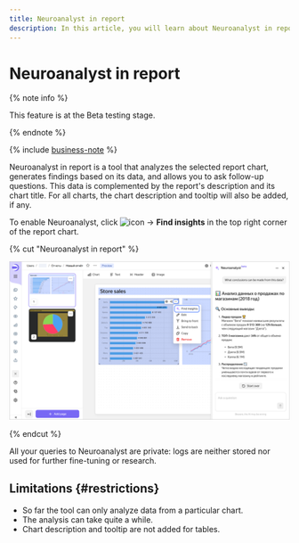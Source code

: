 ```yaml
---
title: Neuroanalyst in report
description: In this article, you will learn about Neuroanalyst in report and how to use it.
---
```


# Neuroanalyst in report

{% note info %}

This feature is at the Beta testing stage.

{% endnote %}


{% include [business-note](../../_includes/datalens/datalens-functionality-available-business-note.md) %}


Neuroanalyst in report is a tool that analyzes the selected report chart, generates findings based on its data, and allows you to ask follow-up questions. This data is complemented by the report's description and its chart title. For all charts, the chart description and tooltip will also be added, if any.

To enable Neuroanalyst, click ![icon](../../_assets/console-icons/ellipsis.svg) → **Find insights** in the top right corner of the report chart.

{% cut "Neuroanalyst in report" %}

![image](../../_assets/datalens/report/ai-analytic-on-report.png)

{% endcut %}

All your queries to Neuroanalyst are private: logs are neither stored nor used for further fine-tuning or research.

## Limitations {#restrictions}

* So far the tool can only analyze data from a particular chart.
* The analysis can take quite a while.
* Chart description and tooltip are not added for tables.